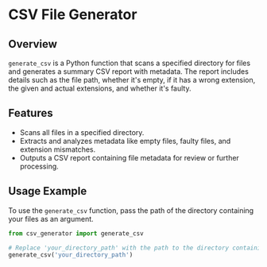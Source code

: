 # CSV File Generator

## Overview
`generate_csv` is a Python function that scans a specified directory for files and generates a summary CSV report with metadata. The report includes details such as the file path, whether it's empty, if it has a wrong extension, the given and actual extensions, and whether it's faulty.

## Features
- Scans all files in a specified directory.
- Extracts and analyzes metadata like empty files, faulty files, and extension mismatches.
- Outputs a CSV report containing file metadata for review or further processing.

## Usage Example

To use the `generate_csv` function, pass the path of the directory containing your files as an argument.

```python
from csv_generator import generate_csv

# Replace 'your_directory_path' with the path to the directory containing your files
generate_csv('your_directory_path')
